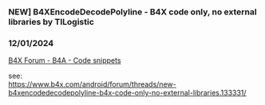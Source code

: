 ### NEW] B4XEncodeDecodePolyline - B4X code only, no external libraries by TILogistic
### 12/01/2024
[B4X Forum - B4A - Code snippets](https://www.b4x.com/android/forum/threads/136465/)

see:  
<https://www.b4x.com/android/forum/threads/new-b4xencodedecodepolyline-b4x-code-only-no-external-libraries.133331/>